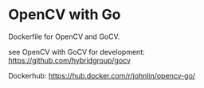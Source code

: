# OpenCV with Go

Dockerfile for OpenCV and GoCV.

see OpenCV with GoCV for development: https://github.com/hybridgroup/gocv

Dockerhub: https://hub.docker.com/r/johnlin/opencv-go/
